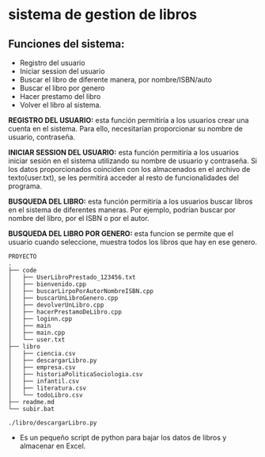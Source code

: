 # **sistema de gestion de libros**

## Funciones del sistema:

* Registro del usuario
* Iniciar session del usuario
* Buscar el libro de diferente manera,  por nombre/ISBN/auto
* Buscar el libro por genero
* Hacer prestamo del libro
* Volver el libro al sistema.

**REGISTRO DEL USUARIO:** esta función permitiría a los usuarios crear una cuenta en el sistema. Para ello, necesitarían proporcionar su nombre de usuario, contraseña.

**INICIAR SESSION DEL USUARIO:** esta función permitiría a los usuarios iniciar sesión en el sistema utilizando su nombre de usuario y contraseña. Si los datos proporcionados coinciden con los almacenados en el archivo de texto(user.txt), se les permitirá acceder al resto de funcionalidades del programa.

**BUSQUEDA DEL LIBRO:** esta función permitiría a los usuarios buscar libros en el sistema de diferentes maneras. Por ejemplo, podrían buscar por nombre del libro, por el ISBN o por el autor.

**BUSQUEDA DEL LIBRO POR GENERO:** esta funcion se permite que el usuario cuando seleccione, muestra todos los libros que hay en ese genero.

```console
PROYECTO
.
├── code
│   ├── UserLibroPrestado_123456.txt
│   ├── bienvenido.cpp
│   ├── buscarLirpoPorAutorNombreISBN.cpp
│   ├── buscarUnLibroGenero.cpp
│   ├── devolverUnLibro.cpp
│   ├── hacerPrestamoDeLibro.cpp
│   ├── loginn.cpp
│   ├── main
│   ├── main.cpp
│   └── user.txt
├── libro
│   ├── ciencia.csv
│   ├── descargarLibro.py
│   ├── empresa.csv
│   ├── historiaPoliticaSociologia.csv
│   ├── infantil.csv
│   ├── literatura.csv
│   └── todoLibro.csv
├── readme.md
└── subir.bat
```



```shell
./libro/descargarLibro.py
```

* Es un pequeño script de python para bajar los datos de libros y almacenar en Excel.
